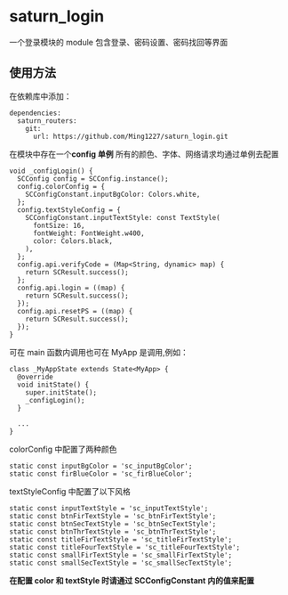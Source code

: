 # saturn_login

一个登录模块的 module
包含登录、密码设置、密码找回等界面

## 使用方法

在依赖库中添加：

```
dependencies:
  saturn_routers:
    git:
      url: https://github.com/Ming1227/saturn_login.git
```

在模块中存在一个**config 单例**
所有的颜色、字体、网络请求均通过单例去配置

```
void _configLogin() {
  SCConfig config = SCConfig.instance();
  config.colorConfig = {
    SCConfigConstant.inputBgColor: Colors.white,
  };
  config.textStyleConfig = {
    SCConfigConstant.inputTextStyle: const TextStyle(
      fontSize: 16,
      fontWeight: FontWeight.w400,
      color: Colors.black,
    ),
  };
  config.api.verifyCode = (Map<String, dynamic> map) {
    return SCResult.success();
  };
  config.api.login = ((map) {
    return SCResult.success();
  });
  config.api.resetPS = ((map) {
    return SCResult.success();
  });
}
```

可在 main 函数内调用也可在 MyApp 是调用,例如：

```
class _MyAppState extends State<MyApp> {
  @override
  void initState() {
    super.initState();
    _configLogin();
  }

  ...
}
```

colorConfig 中配置了两种颜色

```
static const inputBgColor = 'sc_inputBgColor';
static const firBlueColor = 'sc_firBlueColor';

```

textStyleConfig 中配置了以下风格

```
static const inputTextStyle = 'sc_inputTextStyle';
static const btnFirTextStyle = 'sc_btnFirTextStyle';
static const btnSecTextStyle = 'sc_btnSecTextStyle';
static const btnThrTextStyle = 'sc_btnThrTextStyle';
static const titleFirTextStyle = 'sc_titleFirTextStyle';
static const titleFourTextStyle = 'sc_titleFourTextStyle';
static const smallFirTextStyle = 'sc_smallFirTextStyle';
static const smallSecTextStyle = 'sc_smallSecTextStyle';
```

**在配置 color 和 textStyle 时请通过 SCConfigConstant 内的值来配置**
